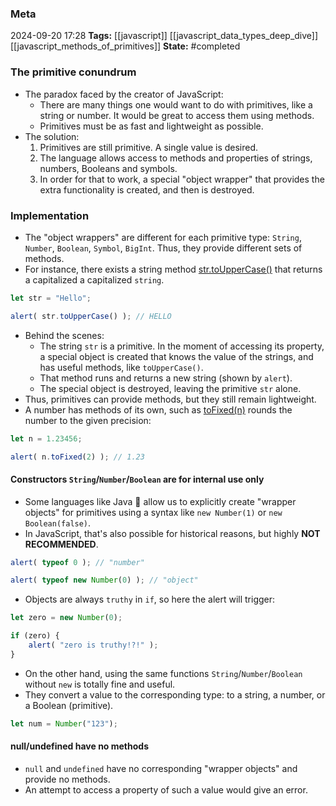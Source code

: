 ### Meta
2024-09-20 17:28
**Tags:** [[javascript]] [[javascript_data_types_deep_dive]] [[javascript_methods_of_primitives]]
**State:** #completed  

### The primitive conundrum
- The paradox faced by the creator of JavaScript:
	- There are many things one would want to do with primitives, like a string or number. It would be great to access them using methods.
	- Primitives must be as fast and lightweight as possible.
- The solution:
	1) Primitives are still primitive. A single value is desired.
	2) The language allows access to methods and properties of strings, numbers, Booleans and symbols.
	3) In order for that to work, a special "object wrapper" that provides the extra functionality is created, and then is destroyed.

### Implementation
- The "object wrappers" are different for each primitive type: `String`, `Number`, `Boolean`, `Symbol`, `BigInt`. Thus, they provide different sets of methods.
- For instance, there exists a string method [str.toUpperCase()]([[String.prototype.toUpperCase()]]) that returns a capitalized a capitalized `string`.

```JavaScript title:app.js
let str = "Hello";

alert( str.toUpperCase() ); // HELLO
```

- Behind the scenes:
	- The string `str` is a primitive. In the moment of accessing its property, a special object is created that knows the value of the strings, and has useful methods, like `toUpperCase()`.
	- That method runs and returns a new string (shown by `alert`).
	- The special object is destroyed, leaving the primitive `str` alone.
- Thus, primitives can provide methods, but they still remain lightweight.
- A number has methods of its own, such as [toFixed(n)]([[Number.prototype.toFixed()]]) rounds the number to the given precision:

```JavaScript title:app.js
let n = 1.23456;

alert( n.toFixed(2) ); // 1.23
```

#### Constructors `String`/`Number`/`Boolean` are for internal use only
- Some languages like Java 🤮 allow us to explicitly create "wrapper objects" for primitives using a syntax like `new Number(1)` or `new Boolean(false)`.
- In JavaScript, that's also possible for historical reasons, but highly **NOT RECOMMENDED**.

```JavaScript title:app.js
alert( typeof 0 ); // "number"

alert( typeof new Number(0) ); // "object"
```

- Objects are always `truthy` in `if`,  so here the alert will trigger:

```JavaScript title:app.js
let zero = new Number(0);

if (zero) {
	alert( "zero is truthy!?!" );
}
```

- On the other hand, using the same functions `String`/`Number`/`Boolean` without `new` is totally fine and useful.
- They convert a value to the corresponding type: to a string, a number, or a Boolean (primitive).

```JavaScript title:app.js
let num = Number("123");
```


#### null/undefined have no methods
- `null` and `undefined` have no corresponding "wrapper objects" and provide no methods.
- An attempt to access a property of such a value would give an error.